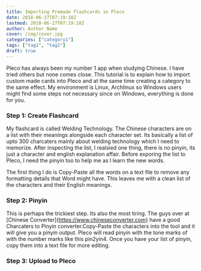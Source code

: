 ```yaml
---
title: Importing Premade Flashcards in Pleco
date: 2018-06-27T07:19:10Z
lastmod: 2018-06-27T07:19:10Z
author: Author Name
cover: /img/cover.jpg
categories: ["category1"]
tags: ["tag1", "tag2"]
draft: true
---
```


Pleco has always been my number 1 app when studying Chinese. I have tried others but none comes close. This tutorial is to explain how to import custom made cards into Pleco and at the same time creating a category to the same effect. My environment is Linux, Archlinux so Windows users might find some steps not necessary since on Windows, everything is done for you.

<!--more-->

### Step 1: Create Flashcard
My flashcard is called Welding Technology. The Chinese characters are on a list with their meanings alongside each character set. Its basically a list of upto 300 charcaters mainly about welding technology which I need to memorize. After inspecting the list, I realsied one thing, there is no pinyin, its just a character and english explanation affair. Before exporing the list to Pleco, I need the pinyin too to help me as I learn the new words.

The first thing I do is Copy-Paste all the words on a text file to remove any formatting details that Word might have. This leaves me with a clean list of the characters and their English meanings.

### Step 2: Pinyin
This is perhaps the trickiest step. Its also the most tiring. The guys over at
[Chinese Converter]{https://www.chineseconverter.com} have a good Charcaters to Pinyin converter.Copy-Paste the characters into the tool and it will give you a pinyin output. Pleco will read pinyin with the tone marks of with the number marks like this pin2yin4. Once you have your list of pinyin, copy them into a text file for more editing. 

### Step 3: Upload to Pleco
